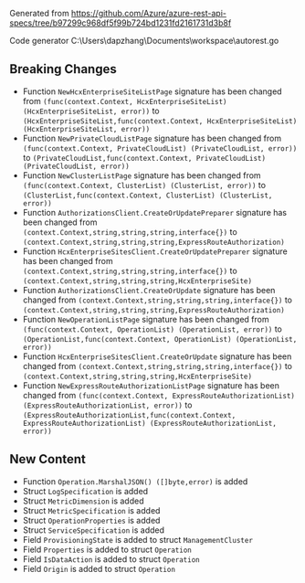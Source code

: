 
Generated from https://github.com/Azure/azure-rest-api-specs/tree/b97299c968df5f99b724bd1231fd2161731d3b8f

Code generator C:\Users\dapzhang\Documents\workspace\autorest.go

## Breaking Changes

- Function `NewHcxEnterpriseSiteListPage` signature has been changed from `(func(context.Context, HcxEnterpriseSiteList) (HcxEnterpriseSiteList, error))` to `(HcxEnterpriseSiteList,func(context.Context, HcxEnterpriseSiteList) (HcxEnterpriseSiteList, error))`
- Function `NewPrivateCloudListPage` signature has been changed from `(func(context.Context, PrivateCloudList) (PrivateCloudList, error))` to `(PrivateCloudList,func(context.Context, PrivateCloudList) (PrivateCloudList, error))`
- Function `NewClusterListPage` signature has been changed from `(func(context.Context, ClusterList) (ClusterList, error))` to `(ClusterList,func(context.Context, ClusterList) (ClusterList, error))`
- Function `AuthorizationsClient.CreateOrUpdatePreparer` signature has been changed from `(context.Context,string,string,string,interface{})` to `(context.Context,string,string,string,ExpressRouteAuthorization)`
- Function `HcxEnterpriseSitesClient.CreateOrUpdatePreparer` signature has been changed from `(context.Context,string,string,string,interface{})` to `(context.Context,string,string,string,HcxEnterpriseSite)`
- Function `AuthorizationsClient.CreateOrUpdate` signature has been changed from `(context.Context,string,string,string,interface{})` to `(context.Context,string,string,string,ExpressRouteAuthorization)`
- Function `NewOperationListPage` signature has been changed from `(func(context.Context, OperationList) (OperationList, error))` to `(OperationList,func(context.Context, OperationList) (OperationList, error))`
- Function `HcxEnterpriseSitesClient.CreateOrUpdate` signature has been changed from `(context.Context,string,string,string,interface{})` to `(context.Context,string,string,string,HcxEnterpriseSite)`
- Function `NewExpressRouteAuthorizationListPage` signature has been changed from `(func(context.Context, ExpressRouteAuthorizationList) (ExpressRouteAuthorizationList, error))` to `(ExpressRouteAuthorizationList,func(context.Context, ExpressRouteAuthorizationList) (ExpressRouteAuthorizationList, error))`

## New Content

- Function `Operation.MarshalJSON() ([]byte,error)` is added
- Struct `LogSpecification` is added
- Struct `MetricDimension` is added
- Struct `MetricSpecification` is added
- Struct `OperationProperties` is added
- Struct `ServiceSpecification` is added
- Field `ProvisioningState` is added to struct `ManagementCluster`
- Field `Properties` is added to struct `Operation`
- Field `IsDataAction` is added to struct `Operation`
- Field `Origin` is added to struct `Operation`

